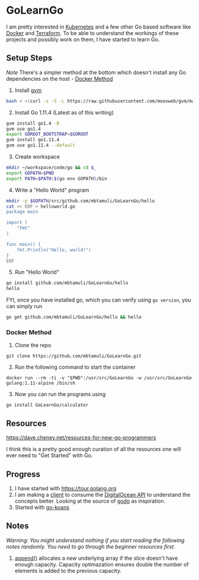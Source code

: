 # GoLearnGo

I am pretty interested in [Kubernetes](https://kubernetes.io/) and a few other
Go based software like [Docker](https://www.docker.com/) and
[Terraform](https://www.terraform.io/). To be able to understand the workings
of these projects and possibly work on them, I have started to learn Go.

## Setup Steps

*Note* There's a simpler method at the bottom which doesn't install any Go
dependencies on the host - [Docker Method](#docker-method)

1. Install [gvm](https://github.com/moovweb/gvm)
```bash
bash < <(curl -s -S -L https://raw.githubusercontent.com/moovweb/gvm/master/binscripts/gvm-installer)
```

2. Install Go 1.11.4 (Latest as of this writing)
```bash
gvm install go1.4 -B
gvm use go1.4
export GOROOT_BOOTSTRAP=$GOROOT
gvm install go1.11.4
gvm use go1.11.4 --default
```

3. Create workspace
```bash
mkdir ~/workspace/code/go && cd $_
export GOPATH=$PWD
export PATH=$PATH:$(go env GOPATH)/bin
```

4. Write a "Hello World" program
```bash
mkdir -p $GOPATH/src/github.com/mbtamuli/GoLearnGo/hello
cat << EOF > helloworld.go
package main

import (
	"fmt"
)

func main() {
	fmt.Println("Hello, world!")
}
EOF
```

5. Run "Hello World"
```bash
go install github.com/mbtamuli/GoLearnGo/hello
hello
```

FYI, once you have installed go, which you can verify using `go version`, you
can simply run
```bash
go get github.com/mbtamuli/GoLearnGo/hello && hello
```

### Docker Method

1. Clone the repo
```
git clone https://github.com/mbtamuli/GoLearnGo.git
```

2. Run the following command to start the container
```
docker run --rm -ti -v "$PWD":/usr/src/GoLearnGo -w /usr/src/GoLearnGo golang:1.11-alpine /bin/sh
```

3. Now you can run the  programs using
```
go install GoLearnGo/calculator
```

## Resources

https://dave.cheney.net/resources-for-new-go-programmers

I think this is a pretty good enough curation of all the resources one will
ever need to "Get Started" with Go.

## Progress

1. I have started with https://tour.golang.org
2. I am making a [client](
   https://github.com/mbtamuli/GoLearnGo/blob/master/doclient/doclient.go)
   to consume the [DigitalOcean API](
   https://developers.digitalocean.com/documentation/v2/) to understand the
   concepts better. Looking at the source of [godo](
   https://github.com/digitalocean/godo) as inspiration.
3. Started with [go-koans](https://github.com/mbtamuli/go-koans/)

## Notes

_Warning: You might understand nothing if you start reading the following notes
randomly. You need to go through the beginner resources first._

1. [append()](https://golang.org/pkg/builtin/#append) allocates a new
   underlying array if the slice doesn't have enough capacity. Capacity
   optimazation ensures double the number of elements is added to the previous
   capacity.
